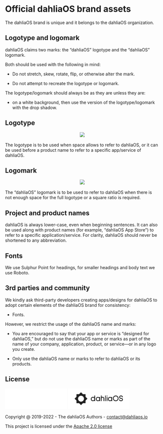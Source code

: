 # Official dahliaOS brand assets

The dahliaOS brand is unique and it belongs to the dahliaOS organization.

## Logotype and logomark

dahliaOS claims two marks: the “dahliaOS” logotype and the “dahliaOS” logomark.

Both should be used with the following in mind:

* Do not stretch, skew, rotate, flip, or otherwise alter the mark.

* Do not attempt to recreate the logotype or logomark.

The logotype/logomark should always be as they are unless they are:

* on a white background, then use the version of the logotype/logomark with the drop shadow.

## Logotype

<p align="center">
  <img width="65%" src="https://github.com/dahliaOS/brand/blob/master/dahliaOS/svg/logotypeblacktext.svg"
</p>

The logotype is to be used when space allows to refer to dahliaOS, or it can be used before a product name to refer to a specific app/service of dahliaOS.

## Logomark

<p align="center">
  <img width="25%" src="https://github.com/dahliaOS/brand/blob/master/dahliaOS/svg/logomark.svg"
</p>

The “dahliaOS” logomark is to be used to refer to dahliaOS when there is not enough space for the full logotype or a square ratio is required.

## Project and product names

dahliaOS is always lower-case, even when beginning sentences.
It can also be used along with product names (for example, “dahliaOS App Store”) to refer to a specific application/service.
For clarity, dahliaOS should never be shortened to any abbreviation.

## Fonts

We use Sulphur Point for headings, for smaller headings and body text we use Roboto.

## 3rd parties and community

We kindly ask third-party developers creating apps/designs for dahliaOS to adopt certain elements of the dahliaOS brand for consistency:

* Fonts.

However, we restrict the usage of the dahliaOS name and marks:

* You are encouraged to say that your app or service is “designed for dahliaOS,” but do not use the dahliaOS name or marks as part of the name of your company, application, product, or service—or in any logo you create.

* Only use the dahliaOS name or marks to refer to dahliaOS or its products.

## License

<p align="left">
  <img width="40%" src="https://github.com/dahliaOS/brand/blob/main/assets/dahliaos/banner/monochrome_dark.svg#gh-dark-mode-only"/>
  <img width="40%" src="https://github.com/dahliaOS/brand/blob/main/assets/dahliaos/banner/monochrome_light.svg#gh-light-mode-only"/>
</p>

Copyright @ 2019-2022 - The dahliaOS Authors - contact@dahliaos.io

This project is licensed under the [Apache 2.0 license](/LICENSE)
